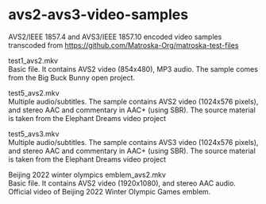 # avs2-avs3-video-samples
AVS2/IEEE 1857.4 and AVS3/IEEE 1857.10 encoded video samples transcoded from https://github.com/Matroska-Org/matroska-test-files

test1_avs2.mkv<br>
  Basic file. It contains AVS2 video (854x480), MP3 audio. The sample comes from the Big Buck Bunny open project.
 
test5_avs2.mkv<br>
  Multiple audio/subtitles. The sample contains AVS2 video (1024x576 pixels), and stereo AAC and commentary in AAC+ (using SBR). The source material is taken from the Elephant Dreams video project

test5_avs3.mkv<br>
  Multiple audio/subtitles. The sample contains AVS3 video (1024x576 pixels), and stereo AAC and commentary in AAC+ (using SBR). The source material is taken from the Elephant Dreams video project

Beijing 2022 winter olympics emblem_avs2.mkv<br>
  Basic file. It contains AVS2 video (1920x1080), and stereo AAC audio. Official video of Beijing 2022 Winter Olympic Games emblem.

